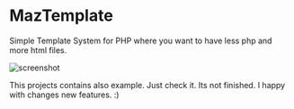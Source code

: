 # MazTemplate
Simple Template System for PHP where you want to have less php and more html files.

![screenshot](http://i.imgur.com/ohyeeuU.png "Screenshot")

This projects contains also example. Just check it. Its not finished. I happy with changes new features. :)
